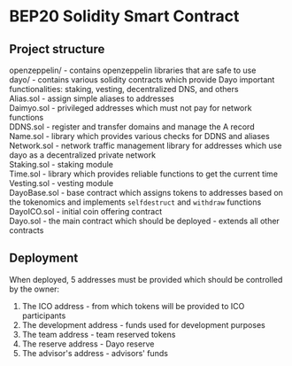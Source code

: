 # BEP20 Solidity Smart Contract

## Project structure

openzeppelin/ - contains openzeppelin libraries that are safe to use   
dayo/ - contains various solidity contracts which provide Dayo important functionalities: staking, vesting, decentralized DNS, and others   
        Alias.sol - assign simple aliases to addresses   
        Daimyo.sol - privileged addresses which must not pay for network functions   
        DDNS.sol - register and transfer domains and manage the A record   
        Name.sol - library which provides various checks for DDNS and aliases   
        Network.sol - network traffic management library for addresses which use dayo as a decentralized private network   
        Staking.sol - staking module   
        Time.sol - library which provides reliable functions to get the current time   
        Vesting.sol - vesting module   
DayoBase.sol - base contract which assigns tokens to addresses based on the tokenomics and implements `selfdestruct` and `withdraw` functions   
DayoICO.sol - initial coin offering contract   
Dayo.sol - the main contract which should be deployed - extends all other contracts   

## Deployment

When deployed, 5 addresses must be provided which should be controlled by the owner:
1. The ICO address - from which tokens will be provided to ICO participants
2. The development address - funds used for development purposes
3. The team address - team reserved tokens
4. The reserve address - Dayo reserve
5. The advisor's address - advisors' funds
